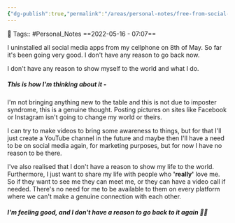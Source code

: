 ```yaml
---
{"dg-publish":true,"permalink":"/areas/personal-notes/free-from-social-media/","dgPassFrontmatter":true,"noteIcon":"3","created":"2023-11-14T21:08:40.145+05:30","updated":"2023-12-28T17:40:15.655+05:30"}
---
```


🧶 Tags:: #Personal_Notes 
==2022-05-16 - 07:07==

I uninstalled all social media apps from my cellphone on 8th of May. So far it's been going very good. I don't have any reason to go back now.

I don't have any reason to show myself to the world and what I do. 

 ##### This is how I'm thinking about it -
I'm not bringing anything new to the table and this is not due to imposter syndrome, this is a genuine thought. Posting pictures on sites like Facebook or Instagram isn't going to change my world or theirs.

I can try to make videos to bring some awareness to things, but for that I'll just create a YouTube channel in the future and maybe then I'll have a need to be on social media again, for marketing purposes, but for now I have no reason to be there.

I've also realised that I don't have a reason to show my life to the world. Furthermore, I just want to share my life with people who **'really'** love me. So if they want to see me they can meet me, or they can have a video call if needed. There's no need for me to be available to them on every platform where we can't make a genuine connection with each other.

##### I'm feeling good, and I don't have a reason to go back to it again 👍🏻